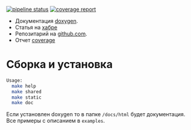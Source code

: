 [![pipeline status](http://github.lan/cpp/wjrpc/badges/wip-devel/pipeline.svg)](http://gitlab7.lan/cpp/wjrpc/commits/wip-devel)
[![coverage report](http://gitlab7.lan/cpp/wjrpc/badges/wip-devel/coverage.svg)](http://gitlab7.lan/cpp/wjrpc/commits/wip-devel)

* Документация [doxygen](https://mambaru.github.io/wjrpc/index.html).
* Статья на [хабре](https://habr.com/post/312994/)
* Репозитарий на [github.com](https://github.com/mambaru/wjrpc).
* Отчет [coverage](https://mambaru.github.io/wjrpc/cov-report/index.html)

# Сборка и установка

```bash
Usage:
  make help
  make shared
  make static
  make doc

```

Если установлен doxygen то в папке `/docs/html` будет документация.
Все примеры с описанием в `examples`.
